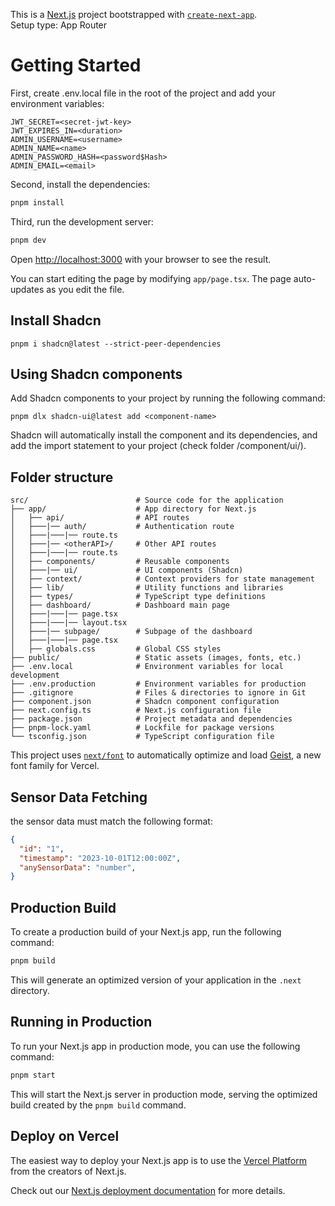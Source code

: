 This is a [Next.js](https://nextjs.org) project bootstrapped with [`create-next-app`](https://nextjs.org/docs/app/api-reference/cli/create-next-app).  
Setup type: App Router

# Getting Started
First, create .env.local file in the root of the project and add your environment variables:

```env
JWT_SECRET=<secret-jwt-key>
JWT_EXPIRES_IN=<duration>
ADMIN_USERNAME=<username>
ADMIN_NAME=<name>
ADMIN_PASSWORD_HASH=<password$Hash>
ADMIN_EMAIL=<email>
```
Second, install the dependencies:

```bash
pnpm install
```
Third, run the development server:

```bash
pnpm dev
```

Open [http://localhost:3000](http://localhost:3000) with your browser to see the result.

You can start editing the page by modifying `app/page.tsx`. The page auto-updates as you edit the file.

## Install Shadcn
```
pnpm i shadcn@latest --strict-peer-dependencies
```

## Using Shadcn components
Add Shadcn components to your project by running the following command:

```
pnpm dlx shadcn-ui@latest add <component-name>
```
Shadcn will automatically install the component and its dependencies, and add the import statement to your project (check folder /component/ui/).

## Folder structure
```
src/                        # Source code for the application
├── app/                    # App directory for Next.js
│   ├── api/                # API routes
│   ├───|── auth/           # Authentication route
│   ├───|───|── route.ts    
│   ├───|── <otherAPI>/     # Other API routes
│   ├───|───|── route.ts    
│   ├── components/         # Reusable components
│   ├───|── ui/             # UI components (Shadcn)
│   ├── context/            # Context providers for state management
│   ├── lib/                # Utility functions and libraries
│   ├── types/              # TypeScript type definitions
│   ├── dashboard/          # Dashboard main page
│   ├───|───|── page.tsx
│   ├───|───|── layout.tsx
│   ├───|── subpage/        # Subpage of the dashboard
│   ├───|───|── page.tsx
│   ├── globals.css         # Global CSS styles
├── public/                 # Static assets (images, fonts, etc.)
├── .env.local              # Environment variables for local development
├── .env.production         # Environment variables for production
├── .gitignore              # Files & directories to ignore in Git
├── component.json          # Shadcn component configuration
├── next.config.ts          # Next.js configuration file
├── package.json            # Project metadata and dependencies
├── pnpm-lock.yaml          # Lockfile for package versions
└── tsconfig.json           # TypeScript configuration file
```

This project uses [`next/font`](https://nextjs.org/docs/app/building-your-application/optimizing/fonts) to automatically optimize and load [Geist](https://vercel.com/font), a new font family for Vercel.

## Sensor Data Fetching
the sensor data must match the following format:
```json
{
  "id": "1",
  "timestamp": "2023-10-01T12:00:00Z",
  "anySensorData": "number",
}
```
## Production Build
To create a production build of your Next.js app, run the following command:

```bash
pnpm build
```
This will generate an optimized version of your application in the `.next` directory.
## Running in Production
To run your Next.js app in production mode, you can use the following command:

```bash
pnpm start
```
This will start the Next.js server in production mode, serving the optimized build created by the `pnpm build` command.

## Deploy on Vercel

The easiest way to deploy your Next.js app is to use the [Vercel Platform](https://vercel.com/new?utm_medium=default-template&filter=next.js&utm_source=create-next-app&utm_campaign=create-next-app-readme) from the creators of Next.js.

Check out our [Next.js deployment documentation](https://nextjs.org/docs/app/building-your-application/deploying) for more details.
